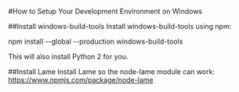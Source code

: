 #How to Setup Your Development Environment on Windows

##Install windows-build-tools
Install windows-build-tools using npm:

npm install --global --production windows-build-tools

This will also install Python 2 for you.

##Install Lame
Install Lame so the node-lame module can work:
https://www.npmjs.com/package/node-lame
